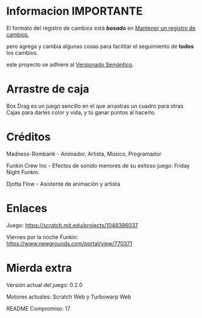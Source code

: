 # Informacion IMPORTANTE
El formato del registro de cambios está ***basado*** en [Mantener un registro de cambios](https://keepachangelog.com/es-ES/1.1.0/),

pero agrega y cambia algunas cosas para facilitar el seguimiento de **todos** los cambios.

este proyecto se adhiere al [Versionado Semántico](https://semver.org/spec/v2.0.0.html).

# Arrastre de caja
Box Drag es un juego sencillo en el que arrastras un cuadro para
otras Cajas para darles color y vida, y tú
ganar puntos al hacerlo.

# Créditos
Madness-Rombank - Animador, Artista, Músico, Programador

Funkin Crew Inc - Efectos de sonido menores de su exitoso juego: Friday Night Funkin.

Djotta Flow - Asistente de animación y artista

# Enlaces
Juego: https://scratch.mit.edu/projects/1048396037

Viernes por la noche Funkin: https://www.newgrounds.com/portal/view/770371

# Mierda extra
Versión actual del juego: 0.2.0

Motores actuales: Scratch Web y Turbowarp Web

README Compromiso: 17
